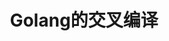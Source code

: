 ---
title: Golang的交叉编译
toc: true
# thumbnail: https://avatars3.githubusercontent.com/u/7270177?s=460&v=4
tags:
  - golang
categories:
  - lang
---